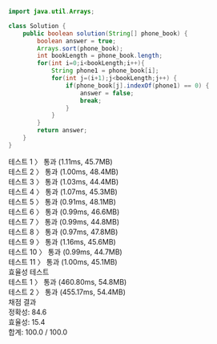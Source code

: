 ```java
import java.util.Arrays;

class Solution {
    public boolean solution(String[] phone_book) {
        boolean answer = true;
        Arrays.sort(phone_book);
        int bookLength = phone_book.length;
        for(int i=0;i<bookLength;i++){
            String phone1 = phone_book[i];
            for(int j=(i+1);j<bookLength;j++) {
                if(phone_book[j].indexOf(phone1) == 0) {
                    answer = false;
                    break;
                }
            }
        }
        return answer;
    }
}
```

테스트 1 〉	통과 (1.11ms, 45.7MB) <br/>
테스트 2 〉	통과 (1.00ms, 48.4MB) <br/>
테스트 3 〉	통과 (1.03ms, 44.4MB) <br/>
테스트 4 〉	통과 (1.07ms, 45.3MB)<br/>
테스트 5 〉	통과 (0.91ms, 48.1MB)<br/>
테스트 6 〉	통과 (0.99ms, 46.6MB)<br/>
테스트 7 〉	통과 (0.99ms, 44.8MB)<br/>
테스트 8 〉	통과 (0.97ms, 47.8MB)<br/>
테스트 9 〉	통과 (1.16ms, 45.6MB)<br/>
테스트 10 〉	통과 (0.99ms, 44.7MB)<br/>
테스트 11 〉	통과 (1.00ms, 45.1MB)<br/>
효율성  테스트<br/>
테스트 1 〉	통과 (460.80ms, 54.8MB)<br/>
테스트 2 〉	통과 (455.17ms, 54.4MB)<br/>
채점 결과<br/>
정확성: 84.6<br/>
효율성: 15.4<br/>
합계: 100.0 / 100.0<br/>